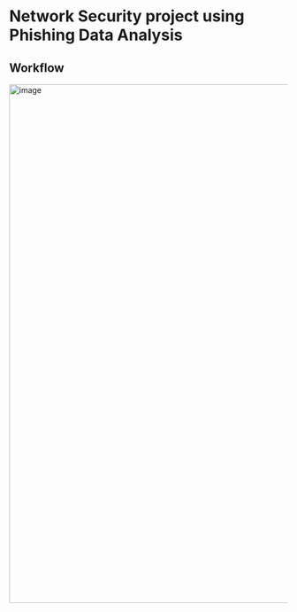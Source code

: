 # Network Security project using Phishing Data Analysis

## Workflow
<img width="937" alt="image" src="https://github.com/user-attachments/assets/6f1f4de2-7b2a-4a2f-b3c8-0b9d60d867ed" />
